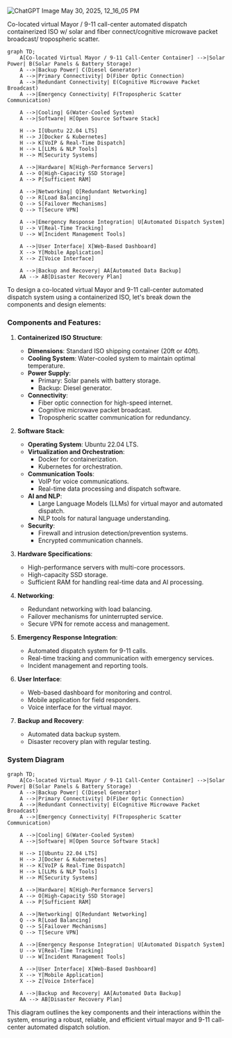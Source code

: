 ![ChatGPT Image May 30, 2025, 12_16_05 PM](https://github.com/user-attachments/assets/57216a45-7939-44f6-96f5-18fff5623f92)


Co-located virtual Mayor / 9-11 call-center automated dispatch containerized ISO w/ solar and fiber connect/cognitive microwave packet broadcast/ tropospheric scatter.

```mermaid
graph TD;
    A[Co-located Virtual Mayor / 9-11 Call-Center Container] -->|Solar Power| B(Solar Panels & Battery Storage)
    A -->|Backup Power| C(Diesel Generator)
    A -->|Primary Connectivity| D(Fiber Optic Connection)
    A -->|Redundant Connectivity| E(Cognitive Microwave Packet Broadcast)
    A -->|Emergency Connectivity| F(Tropospheric Scatter Communication)
    
    A -->|Cooling| G(Water-Cooled System)
    A -->|Software| H[Open Source Software Stack]
    
    H --> I[Ubuntu 22.04 LTS]
    H --> J[Docker & Kubernetes]
    H --> K[VoIP & Real-Time Dispatch]
    H --> L[LLMs & NLP Tools]
    H --> M[Security Systems]
    
    A -->|Hardware| N[High-Performance Servers]
    A --> O[High-Capacity SSD Storage]
    A --> P[Sufficient RAM]
    
    A -->|Networking| Q[Redundant Networking]
    Q --> R[Load Balancing]
    Q --> S[Failover Mechanisms]
    Q --> T[Secure VPN]
    
    A -->|Emergency Response Integration| U[Automated Dispatch System]
    U --> V[Real-Time Tracking]
    U --> W[Incident Management Tools]
    
    A -->|User Interface| X[Web-Based Dashboard]
    X --> Y[Mobile Application]
    X --> Z[Voice Interface]

    A -->|Backup and Recovery| AA[Automated Data Backup]
    AA --> AB[Disaster Recovery Plan]
```

To design a co-located virtual Mayor and 9-11 call-center automated dispatch system using a containerized ISO, let's break down the components and design elements:

### Components and Features:
1. **Containerized ISO Structure**:
   - **Dimensions**: Standard ISO shipping container (20ft or 40ft).
   - **Cooling System**: Water-cooled system to maintain optimal temperature.
   - **Power Supply**:
     - Primary: Solar panels with battery storage.
     - Backup: Diesel generator.
   - **Connectivity**:
     - Fiber optic connection for high-speed internet.
     - Cognitive microwave packet broadcast.
     - Tropospheric scatter communication for redundancy.

2. **Software Stack**:
   - **Operating System**: Ubuntu 22.04 LTS.
   - **Virtualization and Orchestration**:
     - Docker for containerization.
     - Kubernetes for orchestration.
   - **Communication Tools**:
     - VoIP for voice communications.
     - Real-time data processing and dispatch software.
   - **AI and NLP**:
     - Large Language Models (LLMs) for virtual mayor and automated dispatch.
     - NLP tools for natural language understanding.
   - **Security**:
     - Firewall and intrusion detection/prevention systems.
     - Encrypted communication channels.

3. **Hardware Specifications**:
   - High-performance servers with multi-core processors.
   - High-capacity SSD storage.
   - Sufficient RAM for handling real-time data and AI processing.

4. **Networking**:
   - Redundant networking with load balancing.
   - Failover mechanisms for uninterrupted service.
   - Secure VPN for remote access and management.

5. **Emergency Response Integration**:
   - Automated dispatch system for 9-11 calls.
   - Real-time tracking and communication with emergency services.
   - Incident management and reporting tools.

6. **User Interface**:
   - Web-based dashboard for monitoring and control.
   - Mobile application for field responders.
   - Voice interface for the virtual mayor.

7. **Backup and Recovery**:
   - Automated data backup system.
   - Disaster recovery plan with regular testing.

### System Diagram
```mermaid
graph TD;
    A[Co-located Virtual Mayor / 9-11 Call-Center Container] -->|Solar Power| B(Solar Panels & Battery Storage)
    A -->|Backup Power| C(Diesel Generator)
    A -->|Primary Connectivity| D(Fiber Optic Connection)
    A -->|Redundant Connectivity| E(Cognitive Microwave Packet Broadcast)
    A -->|Emergency Connectivity| F(Tropospheric Scatter Communication)
    
    A -->|Cooling| G(Water-Cooled System)
    A -->|Software| H[Open Source Software Stack]
    
    H --> I[Ubuntu 22.04 LTS]
    H --> J[Docker & Kubernetes]
    H --> K[VoIP & Real-Time Dispatch]
    H --> L[LLMs & NLP Tools]
    H --> M[Security Systems]
    
    A -->|Hardware| N[High-Performance Servers]
    A --> O[High-Capacity SSD Storage]
    A --> P[Sufficient RAM]
    
    A -->|Networking| Q[Redundant Networking]
    Q --> R[Load Balancing]
    Q --> S[Failover Mechanisms]
    Q --> T[Secure VPN]
    
    A -->|Emergency Response Integration| U[Automated Dispatch System]
    U --> V[Real-Time Tracking]
    U --> W[Incident Management Tools]
    
    A -->|User Interface| X[Web-Based Dashboard]
    X --> Y[Mobile Application]
    X --> Z[Voice Interface]

    A -->|Backup and Recovery| AA[Automated Data Backup]
    AA --> AB[Disaster Recovery Plan]
```

This diagram outlines the key components and their interactions within the system, ensuring a robust, reliable, and efficient virtual mayor and 9-11 call-center automated dispatch solution.

